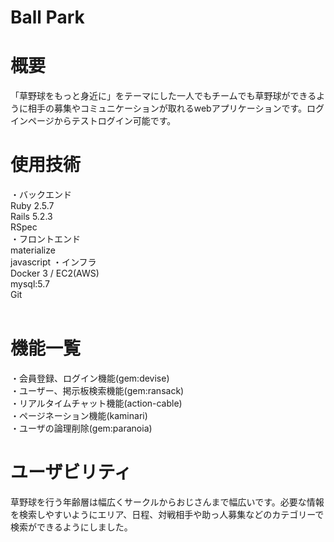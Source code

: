 
#  Ball Park
# 概要
「草野球をもっと身近に」をテーマにした一人でもチームでも草野球ができるように相手の募集やコミュニケーションが取れるwebアプリケーションです。ログインページからテストログイン可能です。<br/>
# 使用技術
・バックエンド<br/>
Ruby 2.5.7<br/>
Rails 5.2.3<br/>
RSpec<br/>
・フロントエンド<br/>
materialize<br/>
javascript
・インフラ<br/>
Docker 3 / EC2(AWS)<br/>
mysql:5.7<br/>
Git<br/>
<br/>
# 機能一覧
・会員登録、ログイン機能(gem:devise)<br/>
・ユーザー、掲示板検索機能(gem:ransack)<br/>
・リアルタイムチャット機能(action-cable)<br/>
・ページネーション機能(kaminari)<br/>
・ユーザの論理削除(gem:paranoia)<br/>
#  ユーザビリティ
草野球を行う年齢層は幅広くサークルからおじさんまで幅広いです。必要な情報を検索しやすいようにエリア、日程、対戦相手や助っ人募集などのカテゴリーで検索ができるようにしました。